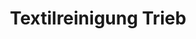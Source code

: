 ---
title: "Textilreinigung Trieb"
url: /stuttgart/textilreinigung-trieb-kronenstrasse/
shop: Wäscherei
---